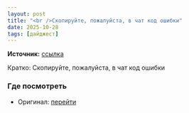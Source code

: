 ```yaml
---
layout: post
title: "<br />Скопируйте, пожалуйста, в чат код ошибки"
date: 2025-10-28
tags: [дайджест]
---
```


**Источник:** [ссылка](https://t.me/StockSubmitter/154402)

Кратко: Скопируйте, пожалуйста, в чат код ошибки

### Где посмотреть
- Оригинал: [перейти]({link})
